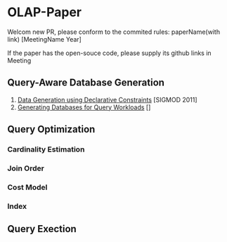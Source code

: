 # OLAP-Paper
Welcom new PR, please conform to the commited rules:  paperName(with link) [MeetingName Year]

If the paper has the open-souce code, please supply its github links in Meeting


## Query-Aware Database Generation
1. [Data Generation using Declarative Constraints](https://dl.acm.org/doi/pdf/10.1145/1989323.1989395) [SIGMOD 2011]
2. [Generating Databases for Query Workloads]() []
## Query Optimization
### Cardinality Estimation

### Join Order

### Cost Model


### Index

## Query Exection
